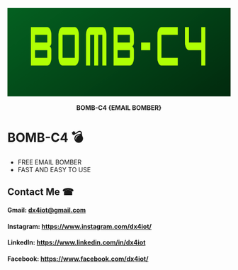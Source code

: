 <p align="center"><img src="logo/logo.png" width="600" height="200" alt="logo"></p>
<p align="center"><b>BOMB-C4 {EMAIL BOMBER}</b></p>

# BOMB-C4 💣
* FREE EMAIL BOMBER 
* FAST AND EASY TO USE

## Contact Me ☎
#### Gmail: dx4iot@gmail.com

#### Instagram: https://www.instagram.com/dx4iot/

#### LinkedIn: https://www.linkedin.com/in/dx4iot

#### Facebook: https://www.facebook.com/dx4iot/
